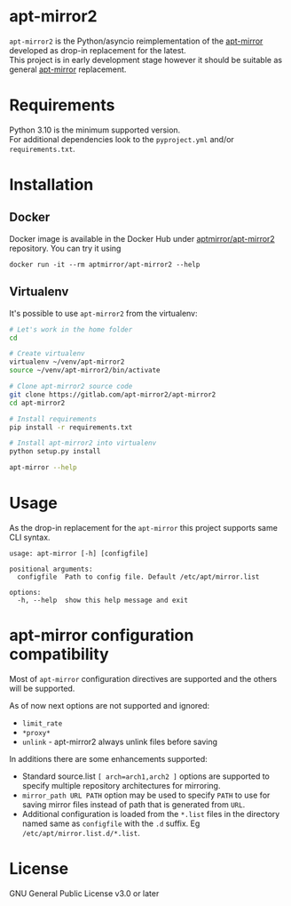 # apt-mirror2

`apt-mirror2` is the Python/asyncio reimplementation of the [apt-mirror](https://github.com/apt-mirror/apt-mirror) developed as drop-in replacement for the latest.  
This project is in early development stage however it should be suitable as general [apt-mirror](https://github.com/apt-mirror/apt-mirror) replacement.

# Requirements

Python 3.10 is the minimum supported version.  
For additional dependencies look to the `pyproject.yml` and/or `requirements.txt`.

# Installation
## Docker

Docker image is available in the Docker Hub under [aptmirror/apt-mirror2](https://hub.docker.com/repository/docker/aptmirror/apt-mirror2) repository.
You can try it using

```
docker run -it --rm aptmirror/apt-mirror2 --help
```

## Virtualenv

It's possible to use `apt-mirror2` from the virtualenv:

```bash
# Let's work in the home folder
cd

# Create virtualenv
virtualenv ~/venv/apt-mirror2
source ~/venv/apt-mirror2/bin/activate

# Clone apt-mirror2 source code
git clone https://gitlab.com/apt-mirror2/apt-mirror2
cd apt-mirror2

# Install requirements
pip install -r requirements.txt

# Install apt-mirror2 into virtualenv
python setup.py install

apt-mirror --help
```

# Usage

As the drop-in replacement for the `apt-mirror` this project supports same CLI syntax.

```
usage: apt-mirror [-h] [configfile]

positional arguments:
  configfile  Path to config file. Default /etc/apt/mirror.list

options:
  -h, --help  show this help message and exit
```

# apt-mirror configuration compatibility

Most of `apt-mirror` configuration directives are supported and the others will be supported.

As of now next options are not supported and ignored:

- `limit_rate`
- `*proxy*`
- `unlink` - apt-mirror2 always unlink files before saving

In additions there are some enhancements supported:

- Standard source.list `[ arch=arch1,arch2 ]` options are supported to specify multiple repository architectures for mirroring.
- `mirror_path URL PATH` option may be used to specify `PATH` to use for saving mirror files instead of path that is generated from `URL`.
- Additional configuration is loaded from the `*.list` files in the directory named same as `configfile` with the `.d` suffix. Eg `/etc/apt/mirror.list.d/*.list`.

# License

GNU General Public License v3.0 or later
